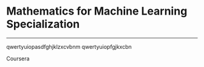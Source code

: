 # Mathematics for Machine Learning Specialization
**********************************************************************

qwertyuiopasdfghjklzxcvbnm qwertyuiopfgjkxcbn

Coursera
